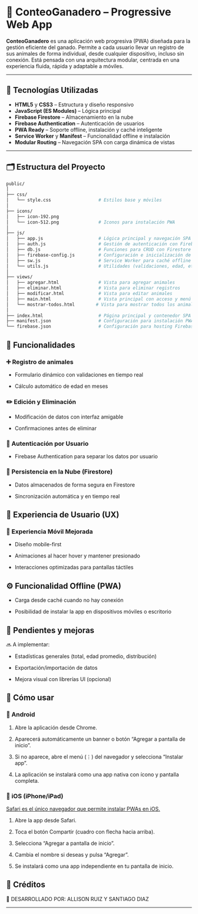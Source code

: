 # 🐄 ConteoGanadero – Progressive Web App

**ConteoGanadero** es una aplicación web progresiva (PWA) diseñada para la gestión eficiente del ganado. Permite a cada usuario llevar un registro de sus animales de forma individual, desde cualquier dispositivo, incluso sin conexión. Está pensada con una arquitectura modular, centrada en una experiencia fluida, rápida y adaptable a móviles.

---

## 🚀 Tecnologías Utilizadas

- **HTML5** y **CSS3** – Estructura y diseño responsivo
- **JavaScript (ES Modules)** – Lógica principal
- **Firebase Firestore** – Almacenamiento en la nube
- **Firebase Authentication** – Autenticación de usuarios
- **PWA Ready** – Soporte offline, instalación y caché inteligente
- **Service Worker** y **Manifest** – Funcionalidad offline e instalación
- **Modular Routing** – Navegación SPA con carga dinámica de vistas

---

## 🗂️ Estructura del Proyecto

```bash
public/
│
├── css/
│   └── style.css                  # Estilos base y móviles
│
├── icons/
│   ├── icon-192.png
│   └── icon-512.png               # Iconos para instalación PWA
│
├── js/
│   ├── app.js                     # Lógica principal y navegación SPA
│   ├── auth.js                    # Gestión de autenticación con Firebase
│   ├── db.js                      # Funciones para CRUD con Firestore
│   ├── firebase-config.js         # Configuración e inicialización de Firebase
│   ├── sw.js                      # Service Worker para caché offline
│   └── utils.js                   # Utilidades (validaciones, edad, etc.)
│
├── views/
│   ├── agregar.html               # Vista para agregar animales
│   ├── eliminar.html              # Vista para eliminar registros
│   ├── modificar.html             # Vista para editar animales
│   ├── main.html                  # Vista principal con acceso y menú
│   └── mostrar-todos.html        # Vista para mostrar todos los animales
│
├── index.html                     # Página principal y contenedor SPA
├── manifest.json                  # Configuración para instalación PWA
└── firebase.json                  # Configuración para hosting Firebase
```

## 🧠 Funcionalidades

### ➕ Registro de animales

- Formulario dinámico con validaciones en tiempo real

- Cálculo automático de edad en meses

### ✏️ Edición y Eliminación

- Modificación de datos con interfaz amigable

- Confirmaciones antes de eliminar

### 🔐 Autenticación por Usuario

- Firebase Authentication para separar los datos por usuario

### 💾 Persistencia en la Nube (Firestore)

- Datos almacenados de forma segura en Firestore

- Sincronización automática y en tiempo real

## 🎨 Experiencia de Usuario (UX)

### 📱 Experiencia Móvil Mejorada

- Diseño mobile-first

- Animaciones al hacer hover y mantener presionado

- Interacciones optimizadas para pantallas táctiles

## ⚙️ Funcionalidad Offline (PWA)

- Carga desde caché cuando no hay conexión

- Posibilidad de instalar la app en dispositivos móviles o escritorio

## 🧩 Pendientes y mejoras

🔜 A implementar:

- Estadísticas generales (total, edad promedio, distribución)

- Exportación/importación de datos

- Mejora visual con librerías UI (opcional)

## 🚀 Cómo usar

### 📱 Android

1. Abre la aplicación desde Chrome.

2. Aparecerá automáticamente un banner o botón “Agregar a pantalla de inicio”.

3. Si no aparece, abre el menú (⋮) del navegador y selecciona “Instalar app”.

4. La aplicación se instalará como una app nativa con ícono y pantalla completa.

### 🍎 iOS (iPhone/iPad)

<u> Safari es el único navegador que permite instalar PWAs en iOS. </u>

1. Abre la app desde Safari.

2. Toca el botón Compartir (cuadro con flecha hacia arriba).

3. Selecciona “Agregar a pantalla de inicio”.

4. Cambia el nombre si deseas y pulsa “Agregar”.

5. Se instalará como una app independiente en tu pantalla de inicio.

## 🧠 Créditos

👥 DESARROLLADO POR: ALLISON RUIZ Y SANTIAGO DIAZ

---
